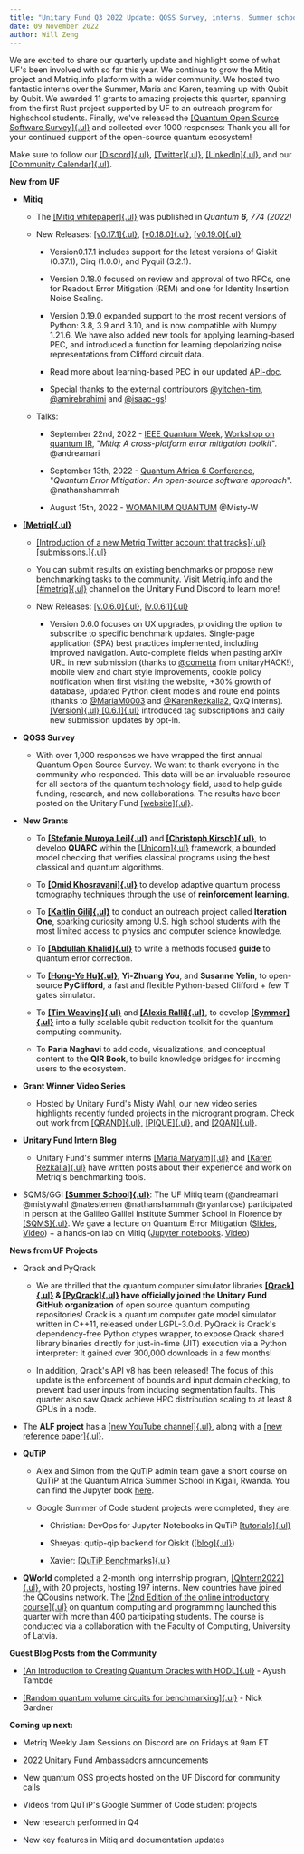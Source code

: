 ```yaml
---
title: "Unitary Fund Q3 2022 Update: QOSS Survey, interns, Summer school and 11 new projects!"
date: 09 November 2022
author: Will Zeng
---
```


We are excited to share our quarterly update and highlight some of what
UF's been involved with so far this year. We continue to grow the Mitiq
project and Metriq.info platform with a wider community. We hosted two
fantastic interns over the Summer, Maria and Karen, teaming up with
Qubit by Qubit. We awarded 11 grants to amazing projects this quarter,
spanning from the first Rust project supported by UF to an outreach
program for highschool students. Finally, we've released the [[Quantum
Open Source Software
Survey]{.ul}](https://unitary.fund/posts/2022_survey_results.html) and
collected over 1000 responses: Thank you all for your continued support
of the open-source quantum ecosystem!

Make sure to follow our
[[Discord]{.ul}](https://discord.com/invite/JqVGmpkP96),
[[Twitter]{.ul}](https://twitter.com/unitaryfund), [[LinkedIn]{.ul}](https://www.linkedin.com/company/unitary-fund/),
and our [[Community
Calendar]{.ul}](https://calendar.google.com/calendar/u/0/embed?src=c_mgqdq6hj2isi4d6h467kfqvg60@group.calendar.google.com).

**New from UF**

-   **Mitiq**

    -   The [[Mitiq whitepaper]{.ul}](https://quantum-journal.org/papers/q-2022-08-11-774/)
       was published in *Quantum **6**, 774 (2022)*

    -   New Releases:
       [[v0.17.1]{.ul}](https://github.com/unitaryfund/mitiq/releases/tag/v0.17.1),
       [[v0.18.0]{.ul}](https://github.com/unitaryfund/mitiq/releases/tag/v0.18.0),
       [[v0.19.0]{.ul}](https://github.com/unitaryfund/mitiq/releases/tag/v0.19.0)

        -   Version0.17.1 includes support for the latest versions of
           Qiskit (0.37.1), Cirq (1.0.0), and Pyquil (3.2.1).

        -   Version 0.18.0 focused on review and approval of two RFCs,
           one for Readout Error Mitigation (REM) and one for
           Identity Insertion Noise Scaling.

        -   Version 0.19.0 expanded support to the most recent versions
           of Python: 3.8, 3.9 and 3.10, and is now compatible with
           Numpy 1.21.6. We have also added new tools for applying
           learning-based PEC, and introduced a function for learning
           depolarizing noise representations from Clifford circuit
           data.

        -   Read more about learning-based PEC in our updated
           [API-doc](https://mitiq.readthedocs.io/en/latest/apidoc.html#module-mitiq.pec.representations.biased_noise).

        -   Special thanks to the external contributors
           [\@yitchen-tim](https://github.com/yitchen-tim),
           [\@amirebrahimi](https://github.com/amirebrahimi) and
           [\@isaac-gs](https://github.com/isaac-gs)!

    -   Talks:

        -   September 22nd, 2022 - [IEEE Quantum
           Week](https://qce.quantum.ieee.org/2022/), [Workshop on
           quantum
           IR](https://qce.quantum.ieee.org/2022/workshops-program/#alexandermccaskey),
           \"*Mitiq: A cross-platform error mitigation toolkit*\".
           \@andreamari

        -   September 13th, 2022 - [Quantum Africa 6
           Conference](https://qa.eaifr.org/), \"*Quantum Error
           Mitigation: An open-source software approach*\".
           \@nathanshammah

        -   August 15th, 2022 - [WOMANIUM
           QUANTUM](https://www.youtube.com/watch?v=3LAHjmSuyO8&list=PL-VMs2BCTI_lklMMfY4iMdETT19rgZe5o)
           \@Misty-W

-   [**[Metriq]{.ul}**](https://metriq.info/)

    -   [[Introduction of a new Metriq Twitter account that tracks]{.ul}
       [submissions.]{.ul}](https://twitter.com/MetriqInfo)

    -   You can submit results on existing benchmarks or propose new
       benchmarking tasks to the community. Visit Metriq.info and the
       [[\#metriq]{.ul}](https://discord.com/channels/764231928676089909/818208195612639304)
       channel on the Unitary Fund Discord to learn more!

    -   New Releases:
       [[v.0.6.0]{.ul}](https://github.com/unitaryfund/metriq-app/releases/tag/v0.6.0),
       [[v.0.6.1]{.ul}](https://github.com/unitaryfund/metriq-app/releases/tag/v0.6.1)

        -   Version 0.6.0 focuses on UX upgrades, providing the option to
           subscribe to specific benchmark updates. Single-page
           application (SPA) best practices implemented, including
           improved navigation. Auto-complete fields when pasting
           arXiv URL in new submission (thanks to
           [\@cometta](https://github.com/cometta) from
           unitaryHACK!), mobile view and chart style improvements,
           cookie policy notification when first visiting the
           website, +30% growth of database, updated Python client
           models and route end points (thanks to
           [\@MariaM0003](https://github.com/MariaM0003) and
           [\@KarenRezkalla2](https://github.com/KarenRezkalla2), QxQ
           interns). [[Version]{.ul}
           [0.6.1]{.ul}](https://twitter.com/MetriqInfo/status/1572212471074791425)
           introduced tag subscriptions and daily new submission
           updates by opt-in.

-   **QOSS Survey**

    -   With over 1,000 responses we have wrapped the first annual
       Quantum Open Source Survey. We want to thank everyone in the
       community who responded. This data will be an invaluable
       resource for all sectors of the quantum technology field, used
       to help guide funding, research, and new collaborations. The
       results have been posted on the Unitary Fund
       [[website]{.ul}](https://unitary.fund/posts/2022_survey_results.html).

-   **New Grants**

    -   To [**[Stefanie Muroya
       Lei]{.ul}**](https://twitter.com/SMuroyaLei) and [**[Christoph
       Kirsch]{.ul}**](https://twitter.com/christophkirsch), to
       develop **QUARC** within the
       [[Unicorn]{.ul}](https://github.com/cksystemsgroup/unicorn)
       framework, a bounded model checking that verifies classical
       programs using the best classical and quantum algorithms.

    -   To [**[Omid
       Khosravani]{.ul}**](https://twitter.com/omidkhosravaniq) to
       develop adaptive quantum process tomography techniques through
       the use of **reinforcement learning**.

    -   To **[[Kaitlin
       Gili]{.ul}](https://www.linkedin.com/in/kaitlin-gili/)** to
       conduct an outreach project called **Iteration One**, sparking
       curiosity among U.S. high school students with the most
       limited access to physics and computer science knowledge.

    -   To **[[Abdullah
       Khalid]{.ul}](https://twitter.com/abdullahkhalids)** to write
       a methods focused **guide** to quantum error correction.

    -   To [**[Hong-Ye Hu]{.ul}**](https://twitter.com/hongyehu1),
       **Yi-Zhuang You**, and **Susanne Yelin**, to open-source
       **PyClifford**, a fast and flexible Python-based Clifford +
       few T gates simulator.

    -   To [**[Tim
       Weaving]{.ul}**](https://www.linkedin.com/in/tim-weaving-61b47912a/)
       and [**[Alexis
       Ralli]{.ul}**](https://www.linkedin.com/in/alexis-ralli-293931b0/),
       to develop
       [**[Symmer]{.ul}**](https://github.com/UCL-CCS/symmer) into a
       fully scalable qubit reduction toolkit for the quantum
       computing community.

    -   To **Paria Naghavi** to add code, visualizations, and conceptual
       content to the **QIR Book**, to build knowledge bridges for
       incoming users to the ecosystem.

-   **Grant Winner Video Series**

    -   Hosted by Unitary Fund's Misty Wahl, our new video series
       highlights recently funded projects in the microgrant program.
       Check out work from
       [[QRAND]{.ul}](https://www.youtube.com/watch?v=LSOCHWSPvUc),
       [[PIQUE]{.ul}](https://www.youtube.com/watch?v=wSFmtkS-AP8),
       and
       [[2QAN]{.ul}](https://www.youtube.com/watch?v=izzyfFzwypA).

-   **Unitary Fund Intern Blog**

    -   Unitary Fund's summer interns [[Maria
       Maryam]{.ul}](https://unitary.fund/posts/intern_maria_maryam_post.html)
       and [[Karen
       Rezkalla]{.ul}](https://unitary.fund/posts/2022_karen_intern_post.html)
       have written posts about their experience and work on Metriq's
       benchmarking tools.

-   SQMS/GGI [**[Summer
   School]{.ul}**](https://www.ggi.infn.it/showevent.pl?id=436): The
   UF Mitiq team (\@andreamari \@mistywahl \@natestemen
   \@nathanshammah \@ryanlarose) participated in person at the
   Galileo Galilei Institute Summer School in Florence by
   [[SQMS]{.ul}](https://sqms.fnal.gov/). We gave a lecture on
   Quantum Error Mitigation
   ([Slides](https://www.ggi.infn.it/talkfiles/slides/slides6070.pdf),
   [Video](https://www.youtube.com/watch?v=57T29hewkok&list=PL1CFLtxeIrQoQFWjMgSAE_dkrCNT8pA6f&index=1)) +
   a hands-on lab on Mitiq ([Jupyter
   notebooks](https://www.ggi.infn.it/talkfiles/bonuses/bonus6073.zip).
   [Video](https://www.youtube.com/watch?v=rrDWm1dDdNk&list=PL1CFLtxeIrQoQFWjMgSAE_dkrCNT8pA6f&index=13))

**News from UF Projects**

-   Qrack and PyQrack

    -   We are thrilled that the quantum computer simulator libraries
       **[[Qrack]{.ul}](https://github.com/unitaryfund/qrack/) &
       [[PyQrack]{.ul}](https://github.com/unitaryfund/pyqrack/) have
       officially joined the Unitary Fund GitHub organization** of
       open source quantum computing repositories! Qrack is a quantum
       computer gate model simulator written in C++11, released under
       LGPL-3.0.d. PyQrack is Qrack's dependency-free Python ctypes
       wrapper, to expose Qrack shared library binaries directly for
       just-in-time (JIT) execution via a Python interpreter: It
       gained over 300,000 downloads in a few months!

    -   In addition, Qrack's API v8 has been released! The focus of this
       update is the enforcement of bounds and input domain checking,
       to prevent bad user inputs from inducing segmentation faults.
       This quarter also saw Qrack achieve HPC distribution scaling
       to at least 8 GPUs in a node.

-   The **ALF project** has a [[new YouTube
   channel]{.ul}](https://gitpages.physik.uni-wuerzburg.de/ALF/ALF_Webpage/news/2022-08-02-youtube_channel/),
   along with a [[new reference
   paper]{.ul}](https://gitpages.physik.uni-wuerzburg.de/ALF/ALF_Webpage/news/2022-08-30-new-alf-reference-paper/).

-   **QuTiP**
    -   Alex and Simon from the QuTiP admin team gave a short course on QuTiP at the Quantum Africa Summer School in Kigali, Rwanda. You can find the Jupyter book [here](https://hodgestar.github.io/qutip-asqsqis-2022/intro.html).

    -   Google Summer of Code student projects were completed,
       they are:

        -   Christian: DevOps for Jupyter Notebooks in QuTiP
            [[tutorials]{.ul}](https://github.com/qutip/qutip-tutorials)

        -   Shreyas: qutip-qip backend for Qiskit
           ([[blog]{.ul}](https://medium.com/@claretgrace0801/concluding-my-gsoc-22-project-c975d6612e5e))

        -   Xavier: [[QuTiP
           Benchmarks]{.ul}](https://qutip.org/qutip-benchmark/add.html)

-   **QWorld** completed a 2-month long internship program,
   [[QIntern2022]{.ul}](https://qworld.net/qintern-2022/), with 20
   projects, hosting 197 interns. New countries have joined the
   QCousins network. The [[2nd Edition of the online introductory
   course]{.ul}](https://qworld.net/qcourse511-2/) on quantum
   computing and programming launched this quarter with more than 400
   participating students. The course is conducted via a
   collaboration with the Faculty of Computing, University of Latvia.

**Guest Blog Posts from the Community**

-   [[An Introduction to Creating Quantum Oracles with
   HODL]{.ul}](https://unitary.fund/posts/2022_hodl.html) - Ayush
   Tambde

-   [[Random quantum volume circuits for
   benchmarking]{.ul}](https://unitary.fund/posts/2022_quantum_volume_circuits.html) -
   Nick Gardner

**Coming up next:**

-   Metriq Weekly Jam Sessions on Discord are on Fridays at 9am ET

-   2022 Unitary Fund Ambassadors announcements

-   New quantum OSS projects hosted on the UF Discord for community
   calls

-   Videos from QuTiP's Google Summer of Code student projects

-   New research performed in Q4

-   New key features in Mitiq and documentation updates

